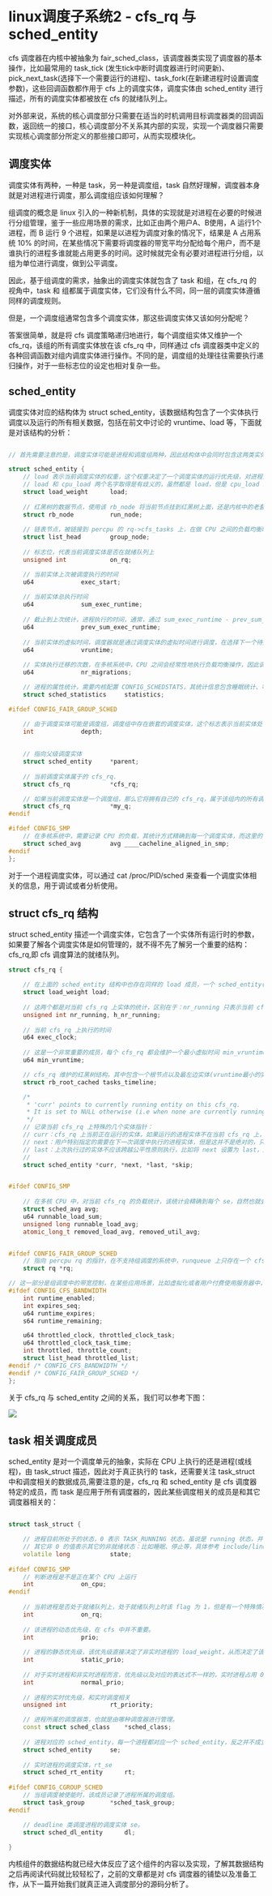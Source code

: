 # linux调度子系统2 - cfs_rq 与 sched_entity
cfs 调度器在内核中被抽象为 fair_sched_class，该调度器类实现了调度器的基本操作，比如最常用的 task_tick (发生tick中断时调度器进行时间更新)、pick_next_task(选择下一个需要运行的进程)、task_fork(在新建进程时设置调度参数)，这些回调函数都作用于 cfs 上的调度实体，调度实体由 sched_entity 进行描述，所有的调度实体都被放在 cfs 的就绪队列上。  

对外部来说，系统的核心调度部分只需要在适当的时机调用目标调度器类的回调函数，返回统一的接口，核心调度部分不关系其内部的实现，实现一个调度器只需要实现核心调度部分所定义的那些接口即可，从而实现模块化。 


## 调度实体
调度实体有两种，一种是 task，另一种是调度组，task 自然好理解，调度器本身就是对进程进行调度，那么调度组应该如何理解？  

组调度的概念是 linux 引入的一种新机制，具体的实现就是对进程在必要的时候进行分组管理，鉴于一些应用场景的需求，比如正由两个用户A、B使用，A 运行1个进程，而 B 运行 9 个进程，如果是以进程为调度对象的情况下，结果是 A 占用系统 10% 的时间，在某些情况下需要将调度器的带宽平均分配给每个用户，而不是谁执行的进程多谁就能占用更多的时间。这时候就完全有必要对进程进行分组，以组为单位进行调度，做到公平调度。  

因此，基于组调度的需求，抽象出的调度实体就包含了 task 和组，在 cfs_rq 的视角中，task 和 组都属于调度实体，它们没有什么不同，同一层的调度实体遵循同样的调度规则。  

但是，一个调度组通常包含多个调度实体，那这些调度实体又该如何分配呢？

答案很简单，就是将 cfs 调度策略递归地进行，每个调度组实体又维护一个 cfs_rq，该组的所有调度实体放在该 cfs_rq 中，同样通过 cfs 调度器类中定义的各种回调函数对组内调度实体进行操作。不同的是，调度组的处理往往需要执行递归操作，对于一些标志位的设定也相对复杂一些。  




## sched_entity
调度实体对应的结构体为 struct sched_entity，该数据结构包含了一个实体执行调度以及运行的所有相关数据，包括在前文中讨论的 vruntime、load 等，下面就是对该结构的分析：

```c++

// 首先需要注意的是，调度实体可能是进程和调度组两种，因此结构体中会同时包含这两类实体相关的数据。 

struct sched_entity {
	// load 表示当前调度实体的权重，这个权重决定了一个调度实体的运行优先级，对进程实体而言，它是由静态优先级计算得到，对应调度组而言，是组内各实体的 load 之和。  
	// load 和 cpu_load 两个名字取得是有歧义的，虽然都是 load，但是 cpu_load 却是表示负载
	struct load_weight		load;
	
	// 红黑树的数据节点，使用该 rb_node 将当前节点挂到红黑树上面，还是内核中的老套路，将 rb_node 嵌入 sched_entity 结构，在操作节点时，可以通过 rb_node 反向获取到其父结构。  	
	struct rb_node			run_node;
	
	// 链表节点，被链接到 percpu 的 rq->cfs_tasks 上，在做 CPU 之间的负载均衡时，就会从该链表上选出 group_node 节点作为迁移进程。  
	struct list_head		group_node;
	
	// 标志位，代表当前调度实体是否在就绪队列上
	unsigned int			on_rq;

	// 当前实体上次被调度执行的时间
	u64				exec_start;
	
	// 当前实体总执行时间
	u64				sum_exec_runtime;
	
	// 截止到上次统计，进程执行的时间，通常，通过 sum_exec_runtime - prev_sum_exec_runtime 来统计进程本次在 CPU 上执行了多长时间，以执行某些时间相关的操作 
	u64				prev_sum_exec_runtime;
	
	// 当前实体的虚拟时间，调度器就是通过调度实体的虚拟时间进行调度，在选择下一个待执行实体时总是选择虚拟时间最小的。
	u64				vruntime;
	
	// 实体执行迁移的次数，在多核系统中，CPU 之间会经常性地执行负载均衡操作，因此调度实体很可能因为负载均衡而迁移到其它 CPU 的就绪队列上。  
	u64				nr_migrations;

	// 进程的属性统计，需要内核配置 CONFIG_SCHEDSTATS，其统计信息包含睡眠统计、等待延迟统计、CPU迁移统计、唤醒统计等。 
	struct sched_statistics		statistics;

#ifdef CONFIG_FAIR_GROUP_SCHED

	// 由于调度实体可能是调度组，调度组中存在嵌套的调度实体，这个标志表示当前实体处于调度组中的深度，当不属于调度组时， depth 为 0.
	int				depth;
	
	
	// 指向父级调度实体
	struct sched_entity		*parent;
	
	// 当前调度实体属于的 cfs_rq.
	struct cfs_rq			*cfs_rq;

	// 如果当前调度实体是一个调度组，那么它将拥有自己的 cfs_rq，属于该组内的所有调度实体在该 cfs_rq 上排列，而且当前 se 也是组内所有调度实体的 parent，子 se 存在一个指针指向 parent，而父级与子 se 的联系并不直接，而是通过访问 cfs_rq 来找到对应的子 se。  
	struct cfs_rq			*my_q;
#endif

#ifdef CONFIG_SMP
	// 在多核系统中，需要记录 CPU 的负载，其统计方式精确到每一个调度实体，而这里的 avg 成员就是用来记录当前实体对于 CPU 的负载贡献。 
	struct sched_avg		avg ____cacheline_aligned_in_smp;
#endif
};

```

对于一个进程调度实体，可以通过 cat /proc/PID/sched 来查看一个调度实体相关的信息，用于调试或者分析使用。 




## struct cfs_rq 结构
struct sched_entity 描述一个调度实体，它包含了一个实体所有运行时的参数，如果要了解各个调度实体是如何管理的，就不得不先了解另一个重要的结构：cfs_rq,即 cfs 调度算法的就绪队列。  


```c++
struct cfs_rq {

	// 在上面的 sched_entity 结构中也存在同样的 load 成员，一个 sched_entity(se) 的 load 成员表示单个 se 的 load，而 cfs_rq 上的 load 表示当前 cfs_rq 上所有实体的 load 总和。
	struct load_weight load;
	
	// 这两个都是对当前 cfs_rq 上实体的统计，区别在于：nr_running 只表示当前 cfs_rq 上存在的子实体，如果子实体是调度组，也只算一个。而 h_nr_running 的统计会递归地包含子调度组中的所有实体。因此可以通过比较这两者是否相等来判断当前 cfs_rq 上是否存在调度组。   
	unsigned int nr_running, h_nr_running;
	
	// 当前 cfs_rq 上执行的时间 
	u64 exec_clock;
	
	// 这是一个非常重要的成员，每个 cfs_rq 都会维护一个最小虚拟时间 min_vruntime，这个虚拟时间是一个基准值，每个新添加到当前队列的 se 都会被初始化为当前的 min_vruntime 附近的值，以保证新添加的执行实体和当前队列上已存在的实体拥有差不多的执行机会，至于执行多长时间，则是由对应实体的 load 决定，该 load 会决定 se->vruntime 的增长速度。  
	u64 min_vruntime;

	// cfs_rq 维护的红黑树结构，其中包含一个根节点以及最左边实体(vruntime最小的实体，对应一个进程)的指针。  
	struct rb_root_cached tasks_timeline;

	/*
	 * 'curr' points to currently running entity on this cfs_rq.
	 * It is set to NULL otherwise (i.e when none are currently running).
	 */
	// 记录当前 cfs_rq 上特殊的几个实体指针：
	// curr：cfs_rq 上当前正在运行的实体，如果运行的进程实体不在当前 cfs_rq 上，设置为 NULL。需要注意的是,在支持组调度的情况下,一个进程 se 运行,被设置为当前 cfs_rq 的 curr,同时其 parent 也会被设置为同级 cfs_rq 的 curr. 
	// next：用户特别指定的需要在下一次调度中执行的进程实体，但是这并不是绝对的，只有在 next 指定的进程实体快要运行(但可能不是下次)的时候，因为这时候不会造成太大的不公平，就会运行指定的 next，也是一种临时提高优先级的做法。 
	// last：上次执行过的实体不应该跨越公平性原则执行，比如将 next 设置为 last，这时候就需要仔细斟酌一下了，也是保证公平性的一种方法。  
	// 
	struct sched_entity *curr, *next, *last, *skip;


#ifdef CONFIG_SMP
	
	// 在多核 CPU 中，对当前 cfs_rq 的负载统计，该统计会精确到每个 se，自然也就会传递到 cfs_rq，下面的几个成员用于负载统计，目前专注于 cfs 调度的主要实现，负载均衡部分后续再进行分析。  
	struct sched_avg avg;
	u64 runnable_load_sum;
	unsigned long runnable_load_avg;
	atomic_long_t removed_load_avg, removed_util_avg;


#ifdef CONFIG_FAIR_GROUP_SCHED
	// 指向 percpu rq 的指针，在不支持组调度的系统中，runqueue 上只存在一个 cfs_rq，可以直接结构体的地址偏移反向获取到 rq 的指针，而支持组调度的 cfs_rq 可能是 root cfs_rq 的子级 cfs_rq,因此需要通过一个指针获取当前 cfs_rq 所在的 rq。  
	struct rq *rq;	

// 这一部分是组调度中的带宽控制，在某些应用场景，比如虚拟化或者用户付费使用服务器中，需要对用户的使用带宽或者时长进行限制，就需要用到 cfs 调度的贷款控制，其实现原理就是在一个周期内，通过某些算法设置用户组应该运行多长时间、同时计算已经运行了多长时间，如果超时，就将该用户组 throttle，夺取其执行权直到下一个周期。同样的，cfs 的带宽控制部分我们暂时不深入讨论。 
#ifdef CONFIG_CFS_BANDWIDTH
	int runtime_enabled;
	int expires_seq;
	u64 runtime_expires;
	s64 runtime_remaining;

	u64 throttled_clock, throttled_clock_task;
	u64 throttled_clock_task_time;
	int throttled, throttle_count;
	struct list_head throttled_list;
#endif /* CONFIG_CFS_BANDWIDTH */
#endif /* CONFIG_FAIR_GROUP_SCHED */
};
```

关于 cfs_rq 与 sched_entity 之间的关系，我们可以参考下图：

![](https://gitee.com/linux-downey/bloc_test/raw/master/zhihu_picture/schedule/cfs_rq%E5%92%8Cse%E4%B9%8B%E9%97%B4%E7%9A%84%E5%85%B3%E7%B3%BB.png)



## task 相关调度成员
sched_entity 是对一个调度单元的抽象，实际在 CPU 上执行的还是进程(或线程)，由 task_struct 描述，因此对于真正执行的 task，还需要关注 task_struct 中和调度相关的数据成员,需要注意的是，cfs_rq 和 sched_entity 是 cfs 调度器特定的成员，而 task 是应用于所有调度器的，因此某些调度相关的成员是和其它调度器相关的：

```c++

struct task_struct {

	// 进程目前所处于的状态，0 表示 TASK_RUNNING 状态，虽说是 running 状态，并不代表它一定正在 CPU 上运行，而是两种可能：正在运行或者处于就绪状态。而准确地判断一个进程是否正在运行是通过 on_cpu 字段。  
	// 其它非 0 的值表示其它的非就绪状态：比如睡眠、停止等，具体参考 include/linux/sched.h
	volatile long			state;
	
#ifdef CONFIG_SMP	
	// 判断进程是不是正在某个 CPU 上运行
	int				on_cpu;               
#endif
	
	// 当前进程是否处于就绪队列上，处于就绪队列上时该 flag 为 1，但是有一个特殊情况就是：当非实时进程正在运行时，它会被从就绪队列(红黑树)中暂时移除,但是它的 on_rq 的值还是 1. 
	int				on_rq;
	
	// 该进程的动态优先级，在 cfs 中并不重要。 
	int				prio;
	
	// 进程的静态优先级，该优先级直接决定了非实时进程的 load_weight，从而决定了该进程对应调度实体的 vruntime 增长速度。 
	int				static_prio;
	
	// 对于实时进程和非实时进程而言，优先级以及对应的表达式不一样的，实时进程占用 0~99 号优先级，数字越大优先级越高，而非实时进程则是 100~139，数字越大优先级越低，为了对优先级进行统一，需要将实时优先级经过一层转换，而非实时优先级不需要动，normal_prio 代表的就是统一的优先级表示方法。  
	int				normal_prio;
	
	// 进程的实时优先级，和实时调度相关
	unsigned int			rt_priority;

	// 进程所属的调度器类，也就是由哪种调度器进行管理。 
	const struct sched_class	*sched_class;
	
	// 进程对应的 sched_entity，每一个进程都对应一个 sched_entity，反之并不成立，因为某些 sched_entity 可能对应一个进程组。 
	struct sched_entity		se;
	
	// 实时进程的调度实体，rt_se
	struct sched_rt_entity		rt;
	
#ifdef CONFIG_CGROUP_SCHED
	// 当组调度被使能时，该成员记录了进程所属的调度组。 
	struct task_group		*sched_task_group;
#endif

	// deadline 类调度进程的调度实体 se。
	struct sched_dl_entity		dl;
	
}

```


内核组件的数据结构就已经大体反应了这个组件的内容以及实现，了解其数据结构之后再阅读代码就比较轻松了，之前的文章都是对 cfs 调度器的铺垫以及准备工作，从下一篇开始我们就真正进入调度部分的源码分析了。  








